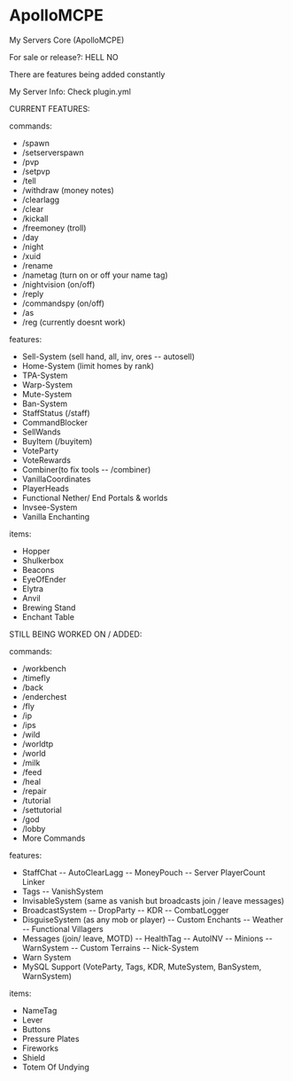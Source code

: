 # ApolloMCPE

My Servers Core (ApolloMCPE)

For sale or release?: HELL NO

There are features being added constantly 

My Server Info: Check plugin.yml 

CURRENT FEATURES: 

commands: 
- /spawn 
- /setserverspawn
- /pvp
- /setpvp
- /tell
- /withdraw (money notes)
- /clearlagg
- /clear
- /kickall
- /freemoney (troll)
- /day
- /night
- /xuid
- /rename
- /nametag (turn on or off your name tag)
- /nightvision (on/off)
- /reply
- /commandspy (on/off) 
- /as
- /reg (currently doesnt work)

features:

- Sell-System (sell hand, all, inv, ores -- autosell)
- Home-System (limit homes by rank)
- TPA-System
- Warp-System
- Mute-System
- Ban-System
- StaffStatus (/staff)
- CommandBlocker
- SellWands
- BuyItem (/buyitem)
- VoteParty
- VoteRewards
- Combiner(to fix tools -- /combiner)
- VanillaCoordinates
- PlayerHeads
- Functional Nether/ End Portals & worlds
- Invsee-System
- Vanilla Enchanting 

items: 

- Hopper
- Shulkerbox
- Beacons
- EyeOfEnder
- Elytra
- Anvil 
- Brewing Stand
- Enchant Table

STILL BEING WORKED ON / ADDED: 

commands: 
- /workbench 
- /timefly
- /back
- /enderchest
- /fly
- /ip
- /ips
- /wild
- /worldtp
- /world
- /milk 
- /feed
- /heal
- /repair
- /tutorial
- /settutorial
- /god
- /lobby
- More Commands

features: 
- StaffChat
-- AutoClearLagg
-- MoneyPouch
-- Server PlayerCount Linker
- Tags
-- VanishSystem
- InvisableSystem (same as vanish but broadcasts join / leave messages)
- BroadcastSystem
-- DropParty
-- KDR
-- CombatLogger
- DisguiseSystem (as any mob or player)
-- Custom Enchants
-- Weather 
-- Functional Villagers
- Messages (join/ leave, MOTD)
-- HealthTag
-- AutoINV
-- Minions
-- WarnSystem
-- Custom Terrains 
-- Nick-System
- Warn System
- MySQL Support (VoteParty, Tags, KDR, MuteSystem, BanSystem, WarnSystem)

items: 

- NameTag
- Lever
- Buttons
- Pressure Plates
- Fireworks
- Shield
- Totem Of Undying
